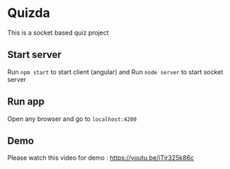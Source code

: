 # Quizda

This is a socket based quiz project

## Start server

Run `npm start` to start client (angular) and Run `node server` to start socket server

## Run app

Open any browser and go to `localhost:4200`

## Demo
Please watch this video for demo : https://youtu.be/iTjr325k86c
